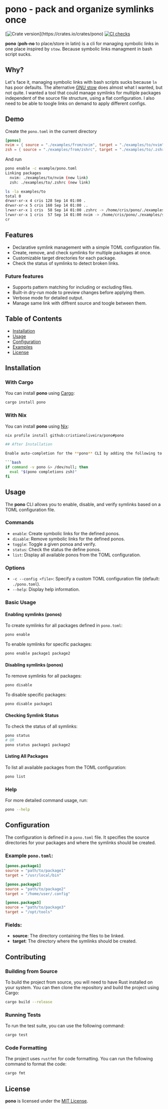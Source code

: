 # pono - pack and organize symlinks once

[![Crate version](https://img.shields.io/crates/v/pono.svg?)](https://crates.io/crates/pono)
[![CI checks](https://github.com/cristianoliveira/pono/actions/workflows/on-push.yml/badge.svg)](https://github.com/cristianoliveira/pono/actions/workflows/on-push.yml)

**pono** (__poh-no__ to place/store in latin) is a cli for managing symbolic links in one place inspired by `stow`. Because symbolic links managment in bash script sucks.

## Why?

Let's face it, managing symbolic links with bash scripts sucks because `ln` has poor defaults. The alternative [GNU stow](https://www.gnu.org/software/stow/) does almost what I wanted, but not quite. I wanted a tool that could manage symlinks for multiple packages independent of the source file structure, using a flat configuration. I also need to be able to toogle links on demand to apply different configs.

## Demo

Create the `pono.toml` in the current directory
```toml
[ponos]
nvim = { source = "./examples/from/nvim", target = "./examples/to/nvim" }
zsh = { source = "./examples/from/zshrc", target = "./examples/to/.zshrc" }
```
And run
```bash
pono enable -c example/pono.toml
Linking packages
  nvim: ./examples/to/nvim (new link)
  zsh: ./examples/to/.zshrc (new link)

ls -la examples/to                                                                                                                                                     [1:00:35]
total 0
drwxr-xr-x 4 cris 128 Sep 14 01:00 .
drwxr-xr-x 5 cris 160 Sep 14 01:00 ..
lrwxr-xr-x 1 cris  58 Sep 14 01:00 .zshrc -> /home/cris/pono/./examples/src/zshrc
lrwxr-xr-x 1 cris  57 Sep 14 01:00 nvim -> /home/cris/pono/./examples/src/nvim
cr
```

## Features

- Declarative symlink management with a simple TOML configuration file.
- Create, remove, and check symlinks for multiple packages at once.
- Customizable target directories for each package.
- Check the status of symlinks to detect broken links.

### Future features
- Supports pattern matching for including or excluding files.
- Built-in dry-run mode to preview changes before applying them.
- Verbose mode for detailed output.
- Manage same link with diffrent source and toogle between them.

## Table of Contents

- [Installation](#installation)
- [Usage](#usage)
- [Configuration](#configuration)
- [Examples](#examples)
- [License](#license)

## Installation

### With Cargo

You can install **pono** using [Cargo](https://doc.rust-lang.org/cargo/):

```bash
cargo install pono
```

### With Nix

You can install **pono** using [Nix](https://nixos.org/):

```bash
nix profile install github:cristianoliveira/pono#pono

## After Installation

Enable auto-completion for the **pono** CLI by adding the following to your shell configuration file:

```bash
if command -v pono &> /dev/null; then
  eval "$(pono completions zsh)"
fi
```

## Usage

The **pono** CLI allows you to enable, disable, and verify symlinks based on a TOML configuration file.

### Commands

- `enable`: Create symbolic links for the defined ponos.
- `disable`: Remove symbolic links for the defined ponos.
- `toggle`: Toggle a given ponoa and verify.
- `status`: Check the status the define ponos.
- `list`: Display all available ponos from the TOML configuration.

### Options

- `-c --config <file>`: Specify a custom TOML configuration file (default: `./pono.toml`).
- `--help`: Display help information.

### Basic Usage

#### Enabling symlinks (ponos)

To create symlinks for all packages defined in `pono.toml`:

```bash
pono enable
```

To enable symlinks for specific packages:

```bash
pono enable package1 package2
```

#### Disabling symlinks (ponos)

To remove symlinks for all packages:

```bash
pono disable
```

To disable specific packages:

```bash
pono disable package1
```

#### Checking Symlink Status

To check the status of all symlinks:

```bash
pono status
# OR
pono status package1 package2
```

#### Listing All Packages

To list all available packages from the TOML configuration:

```bash
pono list
```

### Help

For more detailed command usage, run:

```bash
pono --help
```

## Configuration

The configuration is defined in a `pono.toml` file. It specifies the source directories for your packages and where the symlinks should be created.

### Example `pono.toml`:

```toml
[ponos.package1]
source = "path/to/package1"
target = "/usr/local/bin"

[ponos.package2]
source = "path/to/package2"
target = "/home/user/.config"

[ponos.package3]
source = "path/to/package3"
target = "/opt/tools"
```

### Fields:

- **source**: The directory containing the files to be linked.
- **target**: The directory where the symlinks should be created.

## Contributing

### Building from Source

To build the project from source, you will need to have Rust installed on your system. You can then clone the repository and build the project using Cargo:

```bash
cargo build --release
```

### Running Tests

To run the test suite, you can use the following command:

```bash
cargo test
```

### Code Formatting

The project uses `rustfmt` for code formatting. You can run the following command to format the code:

```bash
cargo fmt
```

## License

**pono** is licensed under the [MIT License](LICENSE).

